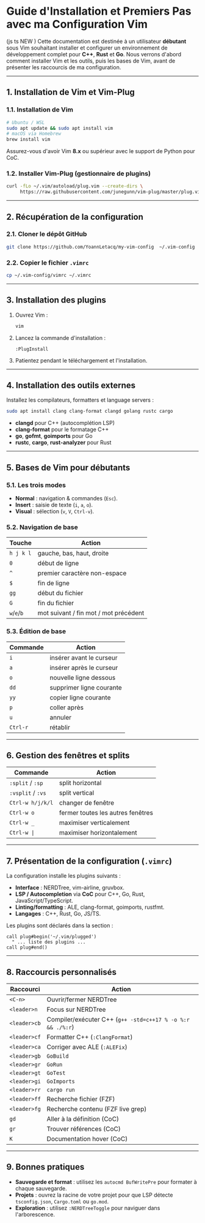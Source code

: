 # Guide d'Installation et Premiers Pas avec ma Configuration Vim
(js ts NEW )
Cette documentation est destinée à un utilisateur **débutant** sous Vim souhaitant installer et configurer un environnement de développement complet pour **C++**, **Rust** et **Go**. Nous verrons d'abord comment installer Vim et les outils, puis les bases de Vim, avant de présenter les raccourcis de ma configuration.

---

## 1. Installation de Vim et Vim-Plug

### 1.1. Installation de Vim

```bash
# Ubuntu / WSL
sudo apt update && sudo apt install vim
# macOS via Homebrew
brew install vim
```

Assurez-vous d'avoir Vim **8.x** ou supérieur avec le support de Python pour CoC.

### 1.2. Installer Vim-Plug (gestionnaire de plugins)

```bash
curl -fLo ~/.vim/autoload/plug.vim --create-dirs \
     https://raw.githubusercontent.com/junegunn/vim-plug/master/plug.vim
```

---

## 2. Récupération de la configuration

### 2.1. Cloner le dépôt GitHub

```bash
git clone https://github.com/YoannLetacq/my-vim-config  ~/.vim-config
```

### 2.2. Copier le fichier `.vimrc`

```bash
cp ~/.vim-config/vimrc ~/.vimrc
```

---

## 3. Installation des plugins

1. Ouvrez Vim :

   ```bash
   vim
   ```
2. Lancez la commande d'installation :

   ```vim
   :PlugInstall
   ```
3. Patientez pendant le téléchargement et l'installation.

---

## 4. Installation des outils externes

Installez les compilateurs, formatters et language servers :

```bash
sudo apt install clang clang-format clangd golang rustc cargo
```

* **clangd** pour C++ (autocomplétion LSP)
* **clang-format** pour le formatage C++
* **go**, **gofmt**, **goimports** pour Go
* **rustc**, **cargo**, **rust-analyzer** pour Rust

---

## 5. Bases de Vim pour débutants

### 5.1. Les trois modes

* **Normal** : navigation & commandes (`Esc`).
* **Insert** : saisie de texte (`i`, `a`, `o`).
* **Visual** : sélection (`v`, `V`, `Ctrl-v`).

### 5.2. Navigation de base

| Touche      | Action                                |
| ----------- | ------------------------------------- |
| `h j k l`   | gauche, bas, haut, droite             |
| `0`         | début de ligne                        |
| `^`         | premier caractère non-espace          |
| `$`         | fin de ligne                          |
| `gg`        | début du fichier                      |
| `G`         | fin du fichier                        |
| `w`/`e`/`b` | mot suivant / fin mot / mot précédent |

### 5.3. Édition de base

| Commande | Action                   |
| -------- | ------------------------ |
| `i`      | insérer avant le curseur |
| `a`      | insérer après le curseur |
| `o`      | nouvelle ligne dessous   |
| `dd`     | supprimer ligne courante |
| `yy`     | copier ligne courante    |
| `p`      | coller après             |
| `u`      | annuler                  |
| `Ctrl-r` | rétablir                 |

---

## 6. Gestion des fenêtres et splits

| Commande          | Action                            |
| ----------------- | --------------------------------- |
| `:split` / `:sp`  | split horizontal                  |
| `:vsplit` / `:vs` | split vertical                    |
| `Ctrl-w h/j/k/l`  | changer de fenêtre                |
| `Ctrl-w o`        | fermer toutes les autres fenêtres |
| `Ctrl-w _`        | maximiser verticalement           |
| `Ctrl-w \|`       | maximiser horizontalement         |

---

## 7. Présentation de la configuration (`.vimrc`)

La configuration installe les plugins suivants :

* **Interface** : NERDTree, vim-airline, gruvbox.
* **LSP / Autocompletion** via **CoC** pour C++, Go, Rust, JavaScript/TypeScript.
* **Linting/formatting** : ALE, clang-format, goimports, rustfmt.
* **Langages** : C++, Rust, Go, JS/TS.

Les plugins sont déclarés dans la section :

```vim
call plug#begin('~/.vim/plugged')
  " ... liste des plugins ...
call plug#end()
```

---

## 8. Raccourcis personnalisés

| Raccourci    | Action                                                     |
| ------------ | ---------------------------------------------------------- |
| `<C-n>`      | Ouvrir/fermer NERDTree                                     |
| `<leader>n`  | Focus sur NERDTree                                         |
| `<leader>cb` | Compiler/exécuter C++ (`g++ -std=c++17 % -o %:r && ./%:r`) |
| `<leader>cf` | Formatter C++ (`:ClangFormat`)                             |
| `<leader>ca` | Corriger avec ALE (`:ALEFix`)                              |
| `<leader>gb` | `GoBuild`                                                  |
| `<leader>gr` | `GoRun`                                                    |
| `<leader>gt` | `GoTest`                                                   |
| `<leader>gi` | `GoImports`                                                |
| `<leader>rr` | `cargo run`                                                |
| `<leader>ff` | Recherche fichier (FZF)                                    |
| `<leader>fg` | Recherche contenu (FZF live grep)                          |
| `gd`         | Aller à la définition (CoC)                                |
| `gr`         | Trouver références (CoC)                                   |
| `K`          | Documentation hover (CoC)                                  |

---

## 9. Bonnes pratiques

* **Sauvegarde et format** : utilisez les `autocmd BufWritePre` pour formater à chaque sauvegarde.
* **Projets** : ouvrez la racine de votre projet pour que LSP détecte `tsconfig.json`, `Cargo.toml` ou `go.mod`.
* **Exploration** : utilisez `:NERDTreeToggle` pour naviguer dans l'arborescence.



